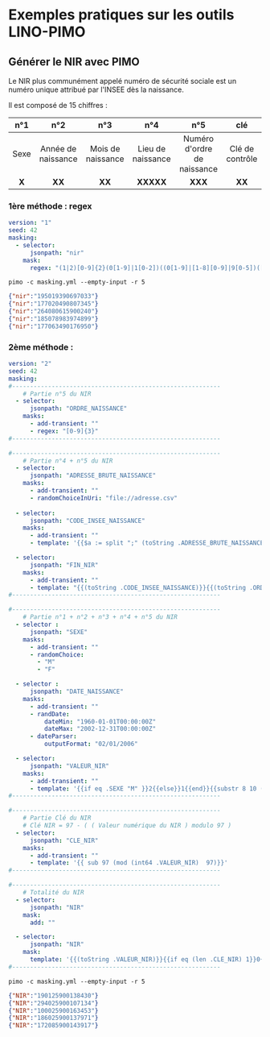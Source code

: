 # Exemples pratiques sur les outils LINO-PIMO

## Générer le NIR avec PIMO

Le NIR plus communément appelé numéro de sécurité sociale est un numéro unique attribué par l'INSEE dès la naissance.

Il est composé de 15 chiffres : 

|  n°1  |         n°2         |         n°3        |         n°4        |              n°5             |        clé       |
|:-----:|:-------------------:|:------------------:|:------------------:|:----------------------------:|:----------------:|
|  Sexe | Année de  naissance | Mois de  naissance | Lieu de  naissance | Numéro d'ordre  de naissance | Clé de  contrôle |
| **X** |        **XX**       |       **XX**       |      **XXXXX**     |            **XXX**           |      **XX**      |

### 1ère méthode : regex

```yaml
version: "1"
seed: 42
masking:
  - selector:
      jsonpath: "nir"
    mask:
      regex: "(1|2)[0-9]{2}(0[1-9]|1[0-2])((0[1-9]|[1-8][0-9]|9[0-5])([0-8][0-9]{2}|90[0-9]))[0-9]{3}([0-9]{2})"
```

```console 
pimo -c masking.yml --empty-input -r 5
```

```json
{"nir":"195019390697033"}
{"nir":"177020490807345"}
{"nir":"264080615900240"}
{"nir":"185078983974899"}
{"nir":"177063490176950"}
```

### 2ème méthode : 

```yaml
version: "2"
seed: 42
masking:
#----------------------------------------------------------
    # Partie n°5 du NIR
  - selector:
      jsonpath: "ORDRE_NAISSANCE"
    masks:
      - add-transient: ""
      - regex: "[0-9]{3}"
#----------------------------------------------------------

#----------------------------------------------------------  
    # Partie n°4 + n°5 du NIR
  - selector:
      jsonpath: "ADRESSE_BRUTE_NAISSANCE"
    masks:
      - add-transient: ""
      - randomChoiceInUri: "file://adresse.csv"
  
  - selector:
      jsonpath: "CODE_INSEE_NAISSANCE"
    masks:
      - add-transient: ""
      - template: '{{$a := split ";" (toString .ADRESSE_BRUTE_NAISSANCE) }}{{$a._6}}'

  - selector:
      jsonpath: "FIN_NIR"
    masks:
      - add-transient: ""
      - template: "{{(toString .CODE_INSEE_NAISSANCE)}}{{(toString .ORDRE_NAISSANCE)}}"
#----------------------------------------------------------

#----------------------------------------------------------
    # Partie n°1 + n°2 + n°3 + n°4 + n°5 du NIR
  - selector :
      jsonpath: "SEXE"
    masks:
      - add-transient: ""
      - randomChoice:
        - "M"
        - "F"

  - selector :
      jsonpath: "DATE_NAISSANCE"
    masks:
      - add-transient: ""
      - randDate:
          dateMin: "1960-01-01T00:00:00Z"
          dateMax: "2002-12-31T00:00:00Z"
      - dateParser:
          outputFormat: "02/01/2006"

  - selector:
      jsonpath: "VALEUR_NIR"
    masks:
      - add-transient: ""
      - template: '{{if eq .SEXE "M" }}2{{else}}1{{end}}{{substr 8 10 (toString .DATE_NAISSANCE)}}{{substr 3 5 (toString .DATE_NAISSANCE)}}{{.FIN_NIR}}'
#----------------------------------------------------------

#----------------------------------------------------------
    # Partie Clé du NIR
    # Clé NIR = 97 - ( ( Valeur numérique du NIR ) modulo 97 )
  - selector:
      jsonpath: "CLE_NIR"
    masks:
      - add-transient: ""
      - template: '{{ sub 97 (mod (int64 .VALEUR_NIR)  97)}}'
#----------------------------------------------------------

#----------------------------------------------------------
    # Totalité du NIR
  - selector:
      jsonpath: "NIR"
    mask:
      add: ""

  - selector:
      jsonpath: "NIR"
    mask:
      template: '{{(toString .VALEUR_NIR)}}{{if eq (len .CLE_NIR) 1}}0{{(toString .CLE_NIR)}}{{else}}{{(toString .CLE_NIR)}}{{end}}'
#----------------------------------------------------------
```

```console 
pimo -c masking.yml --empty-input -r 5
```

```json
{"NIR":"190125900138430"}
{"NIR":"294025900107134"}
{"NIR":"100025900163453"}
{"NIR":"186025900137971"}
{"NIR":"172085900143917"}
```